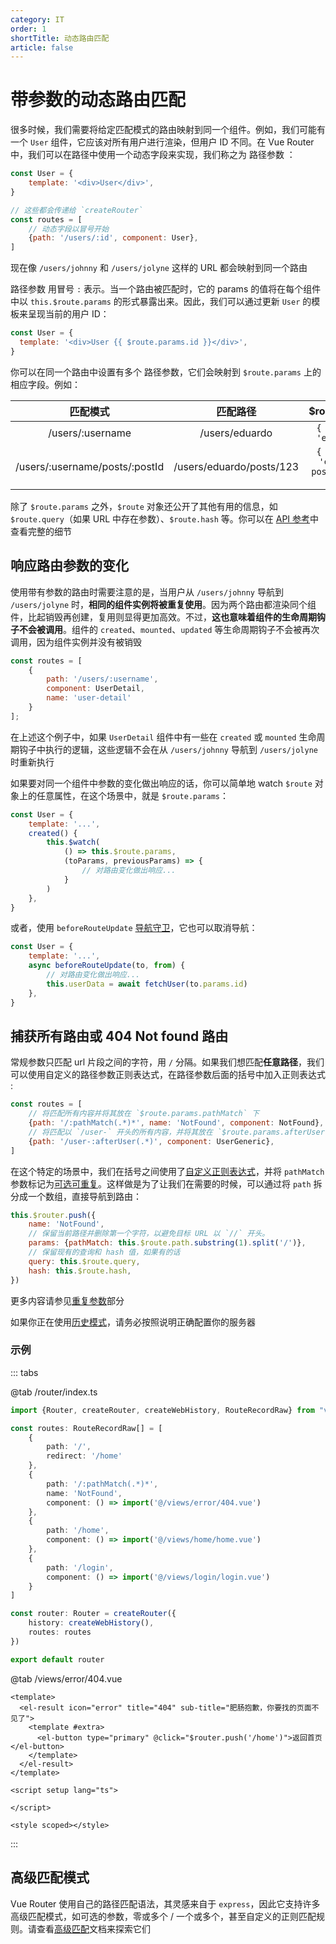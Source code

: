 ```yaml
---
category: IT
order: 1
shortTitle: 动态路由匹配
article: false
---
```


# 带参数的动态路由匹配

很多时候，我们需要将给定匹配模式的路由映射到同一个组件。例如，我们可能有一个 `User` 组件，它应该对所有用户进行渲染，但用户 ID 不同。在 Vue Router 中，我们可以在路径中使用一个动态字段来实现，我们称之为 路径参数 ：

```js
const User = {
    template: '<div>User</div>',
}

// 这些都会传递给 `createRouter`
const routes = [
    // 动态字段以冒号开始
    {path: '/users/:id', component: User},
]
```

现在像 `/users/johnny` 和 `/users/jolyne` 这样的 URL 都会映射到同一个路由

路径参数 用冒号 `:` 表示。当一个路由被匹配时，它的 params 的值将在每个组件中以 `this.$route.params` 的形式暴露出来。因此，我们可以通过更新 `User` 的模板来呈现当前的用户 ID：

```js
const User = {
  template: '<div>User {{ $route.params.id }}</div>',
}
```

你可以在同一个路由中设置有多个 路径参数，它们会映射到 `$route.params` 上的相应字段。例如：

|              匹配模式              |           匹配路径            |              $route.params               |
|:------------------------------:|:-------------------------:|:----------------------------------------:|
|        /users/:username        |      	/users/eduardo      |        `{ username: 'eduardo' }`         |
| /users/:username/posts/:postId | 	/users/eduardo/posts/123 | `{ username: 'eduardo', postId: '123' }` |

除了 `$route.params` 之外，`$route` 对象还公开了其他有用的信息，如 `$route.query`（如果 URL 中存在参数）、`$route.hash` 等。你可以在 [API 参考](#待更新)中查看完整的细节

## 响应路由参数的变化

使用带有参数的路由时需要注意的是，当用户从 `/users/johnny` 导航到 `/users/jolyne` 时，**相同的组件实例将被重复使用**。因为两个路由都渲染同个组件，比起销毁再创建，复用则显得更加高效。不过，**这也意味着组件的生命周期钩子不会被调用**。组件的 `created`、`mounted`、`updated` 等生命周期钩子不会被再次调用，因为组件实例并没有被销毁

```js
const routes = [
    {
        path: '/users/:username',
        component: UserDetail,
        name: 'user-detail'
    }
];
```

在上述这个例子中，如果 `UserDetail` 组件中有一些在 `created` 或 `mounted` 生命周期钩子中执行的逻辑，这些逻辑不会在从 `/users/johnny` 导航到 `/users/jolyne` 时重新执行

如果要对同一个组件中参数的变化做出响应的话，你可以简单地 watch `$route` 对象上的任意属性，在这个场景中，就是 `$route.params`：

```js
const User = {
    template: '...',
    created() {
        this.$watch(
            () => this.$route.params,
            (toParams, previousParams) => {
                // 对路由变化做出响应...
            }
        )
    },
}
```

或者，使用 `beforeRouteUpdate` [导航守卫](#待更新)，它也可以取消导航：

```js
const User = {
    template: '...',
    async beforeRouteUpdate(to, from) {
        // 对路由变化做出响应...
        this.userData = await fetchUser(to.params.id)
    },
}
```

## 捕获所有路由或 404 Not found 路由

常规参数只匹配 url 片段之间的字符，用 `/` 分隔。如果我们想匹配**任意路径**，我们可以使用自定义的路径参数正则表达式，在路径参数后面的括号中加入正则表达式 :

```js
const routes = [
    // 将匹配所有内容并将其放在 `$route.params.pathMatch` 下
    {path: '/:pathMatch(.*)*', name: 'NotFound', component: NotFound},
    // 将匹配以 `/user-` 开头的所有内容，并将其放在 `$route.params.afterUser` 下
    {path: '/user-:afterUser(.*)', component: UserGeneric},
]
```

在这个特定的场景中，我们在括号之间使用了[自定义正则表达式](#待更新)，并将 `pathMatch` 参数标记为[可选可重复](#待更新)。这样做是为了让我们在需要的时候，可以通过将 `path` 拆分成一个数组，直接导航到路由：

```js
this.$router.push({
    name: 'NotFound',
    // 保留当前路径并删除第一个字符，以避免目标 URL 以 `//` 开头。
    params: {pathMatch: this.$route.path.substring(1).split('/')},
    // 保留现有的查询和 hash 值，如果有的话
    query: this.$route.query,
    hash: this.$route.hash,
})
```

更多内容请参见[重复参数](#待更新)部分

如果你正在使用[历史模式](#待更新)，请务必按照说明正确配置你的服务器

### 示例

::: tabs

@tab /router/index.ts

```ts {8-12}
import {Router, createRouter, createWebHistory, RouteRecordRaw} from "vue-router";

const routes: RouteRecordRaw[] = [
    {
        path: '/',
        redirect: '/home'
    },
    {
        path: '/:pathMatch(.*)*',
        name: 'NotFound',
        component: () => import('@/views/error/404.vue')
    },
    {
        path: '/home',
        component: () => import('@/views/home/home.vue')
    },
    {
        path: '/login',
        component: () => import('@/views/login/login.vue')
    }
]

const router: Router = createRouter({
    history: createWebHistory(),
    routes: routes
})

export default router
```

@tab /views/error/404.vue

```vue
<template>
  <el-result icon="error" title="404" sub-title="肥肠抱歉，你要找的页面不见了">
    <template #extra>
      <el-button type="primary" @click="$router.push('/home')">返回首页</el-button>
    </template>
  </el-result>
</template>

<script setup lang="ts">

</script>

<style scoped></style>
```

:::

## 高级匹配模式

Vue Router 使用自己的路径匹配语法，其灵感来自于 `express`，因此它支持许多高级匹配模式，如可选的参数，零或多个 / 一个或多个，甚至自定义的正则匹配规则。请查看[高级匹配](#待更新)文档来探索它们